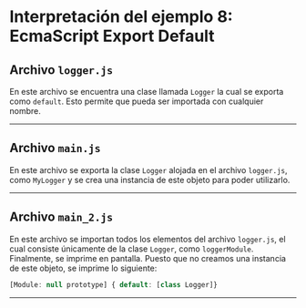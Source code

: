 # Interpretación del ejemplo 8: EcmaScript Export Default

## Archivo `logger.js`

En este archivo se encuentra una clase llamada `Logger` la cual se exporta como `default`. Esto permite que pueda ser importada con cualquier nombre.
___

## Archivo `main.js`

En este archivo se exporta la clase `Logger` alojada en el archivo `logger.js`, como `MyLogger` y se crea una instancia de este objeto para poder utilizarlo.
___

## Archivo `main_2.js`

En este archivo se importan todos los elementos del archivo `logger.js`, el cual consiste únicamente de la clase `Logger`, como `loggerModule`. Finalmente, se imprime en pantalla. Puesto que no creamos una instancia de este objeto, se imprime lo siguiente:

```javascript
[Module: null prototype] { default: [class Logger]}
```
___